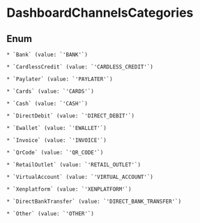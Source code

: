 # DashboardChannelsCategories




## Enum


    * `Bank` (value: `'BANK'`)

    * `CardlessCredit` (value: `'CARDLESS_CREDIT'`)

    * `Paylater` (value: `'PAYLATER'`)

    * `Cards` (value: `'CARDS'`)

    * `Cash` (value: `'CASH'`)

    * `DirectDebit` (value: `'DIRECT_DEBIT'`)

    * `Ewallet` (value: `'EWALLET'`)

    * `Invoice` (value: `'INVOICE'`)

    * `QrCode` (value: `'QR_CODE'`)

    * `RetailOutlet` (value: `'RETAIL_OUTLET'`)

    * `VirtualAccount` (value: `'VIRTUAL_ACCOUNT'`)

    * `Xenplatform` (value: `'XENPLATFORM'`)

    * `DirectBankTransfer` (value: `'DIRECT_BANK_TRANSFER'`)

    * `Other` (value: `'OTHER'`)


